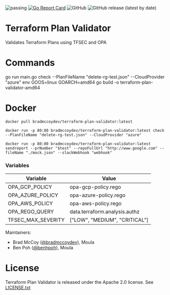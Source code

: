 ![passing](https://github.com/bradmccoydev/terraform-plan-validator/actions/workflows/ci.yml/badge.svg) [![Go Report Card](https://goreportcard.com/badge/github.com/bradmccoydev/terraform-plan-validator)](https://goreportcard.com/report/github.com/bradmccoydev/terraform-plan-validator) ![GitHub](https://img.shields.io/github/license/bradmccoydev/terraform-plan-validator) ![GitHub release (latest by date)](https://img.shields.io/github/v/release/bradmccoydev/terraform-plan-validator)
# Terraform Plan Validator
Validates Terraform Plans using TFSEC and OPA

# Commands
go run main.go check --PlanFileName "delete-rg-test.json" --CloudProvider "azure"
env GOOS=linux GOARCH=amd64 go build -o terraform-plan-validator-amd64

# Docker
``` 
docker pull bradmccoydev/terraform-plan-validator:latest
```

```
docker run -p 80:80 bradmccoydev/terraform-plan-validator:latest check --PlanFileName "delete-rg-test.json" --CloudProvider "azure"
```

```
docker run -p 80:80 bradmccoydev/terraform-plan-validator:latest sendreport --prNumber "$test" --repoFullUrl "http://www.google.com" --fileName "./mock.json" --slackWebhook "webhook"
```

### Variables

| Variable | Value |
| --- | --- |
| OPA_GCP_POLICY | opa-gcp-policy.rego |
| OPA_AZURE_POLICY | opa-azure-policy.rego |
| OPA_AWS_POLICY | opa-aws-policy.rego |
| OPA_REGO_QUERY | data.terraform.analysis.authz |
| TFSEC_MAX_SEVERITY | ["LOW", "MEDIUM", "CRITICAL"] |

Maintainers:
* Brad McCoy ([@bradmccoydev](https://github.com/bradmccoydev)), Moula
* Ben Poh ([@benhpoh](https://github.com/benhpoh)), Moula

# License

Terraform Plan Validator is released under the Apache 2.0 license. See [LICENSE.txt](https://github.com/bradmccoydev/terraform-plan-validator/blob/main/LICENSE)
